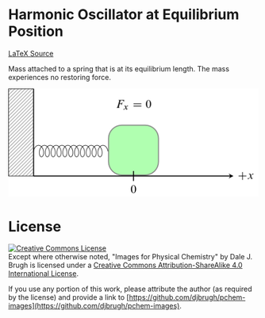 # Harmonic Oscillator at Equilibrium Position

[LaTeX Source](harmonic-oscillator-equilibrium.tex)

Mass attached to a spring that is at its equilibrium length. The mass experiences no restoring force.

![harmonic-oscillator-equilibrium](harmonic-oscillator-equilibrium.png)

# License

[![Creative Commons License][image-1]][1]  
Except where otherwise noted, "Images for Physical Chemistry" by Dale J. Brugh is licensed under a [Creative Commons Attribution-ShareAlike 4.0 International License][1]. 

If you use any portion of this work, please attribute the author (as required by the license) and provide a link to [https://github.com/djbrugh/pchem-images](https://github.com/djbrugh/pchem-images). 

[1]:    http://creativecommons.org/licenses/by-sa/4.0/

[image-1]:  https://i.creativecommons.org/l/by-sa/4.0/88x31.png
